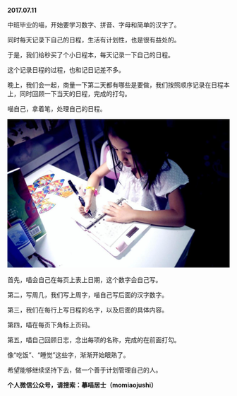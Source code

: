 
          
            
**2017.07.11**

中班毕业的喵，开始要学习数字、拼音、字母和简单的汉字了。

同时每天记录下自己的日程，生活有计划性，也是很有益处的。

于是，我们给秒买了个小日程本，每天记录一下自己的日程。

这个记录日程的过程，也和记日记差不多。

晚上，我们会一起，商量一下第二天都有哪些是要做，我们按照顺序记录在日程本上，同时回顾一下当天的日程，完成的打勾。

喵自己，拿着笔，处理自己的日程。




![](img/51001-061e0266fffb3b83.jpg)




首先，喵会自己在每页上表上日期，这个数字会自己写。

第二，写周几，我们写上周字，喵自己写后面的汉字数字。

第三，我们在每行上写日程的名字，以及后面的具体内容。

第四，喵在每页下角标上页码。

第五，喵自己回顾日志，念出每项的名称，完成的在前面打勾。

像“吃饭”、“睡觉”这些字，渐渐开始眼熟了。

希望能够继续坚持下去，做一个善于计划管理自己的人。


**个人微信公众号，请搜索：摹喵居士（momiaojushi）**

          
        